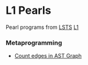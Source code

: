 # L1 Pearls
Pearl programs from [LSTS](https://github.com/andrew-johnson-4/LSTS) [L1](https://andrew-johnson-4.github.io/lsts-tutorial/)

### Metaprogramming

- [Count edges in AST Graph](https://github.com/andrew-johnson-4/L1Pearls/blob/main/ast_graph_edge_count.tlc)
